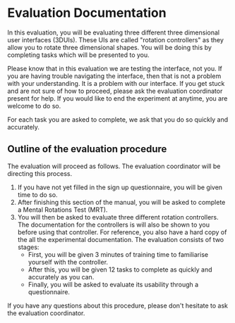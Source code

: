 # Evaluation Documentation

In this evaluation, you will be evaluating three different three dimensional user interfaces (3DUIs). These UIs are called "rotation controllers" as they allow you to rotate three dimensional shapes. You will be doing this by completing tasks which will be presented to you.

Please know that in this evaluation we are testing the interface, not you. If you are having trouble navigating the interface, then that is not a problem with your understanding. It is a problem with our interface. If you get stuck and are not sure of how to proceed, please ask the evaluation coordinator present for help. If you would like to end the experiment at anytime, you are welcome to do so. 

For each task you are asked to complete, we ask that you do so quickly and accurately.

## Outline of the evaluation procedure

The evaluation will proceed as follows. The evaluation coordinator will be directing this process. 

1. If you have not yet filled in the sign up questionnaire, you will be given time to do so.
2. After finishing this section of the manual, you will be asked to complete a Mental Rotations Test (MRT).
3. You will then be asked to evaluate three different rotation controllers. The documentation for the controllers is  will also be shown to you before using that controller. For reference, you also have a hard copy of the all the experimental documentation. The evaluation consists of two stages:
    - First, you will be given 3 minutes of training time to familiarise yourself with the controller. 
    - After this, you will be given 12 tasks to complete as quickly and accurately as you can.
    - Finally, you will be asked to evaluate its usability through a questionnaire.

If you have any questions about this procedure, please don't hesitate to ask the evaluation coordinator.
